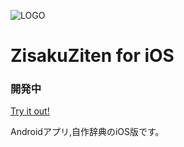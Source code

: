 ![LOGO](https://github.com/touchlane/CampcotCollectionView/blob/master/Assets/logo.svg)

# ZisakuZiten for iOS
### 開発中

[Try it out!](https://appetize.io/embed/0998my60qnq653rbn9h35adb0w?device=iphone6s&scale=100&orientation=portrait&osVersion=13.3)

Androidアプリ,自作辞典のiOS版です。

